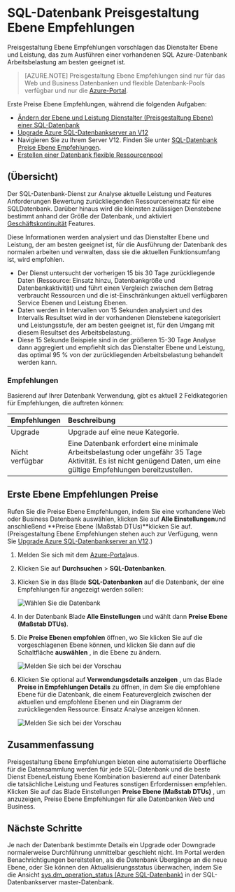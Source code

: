 <properties 
   pageTitle="Preise Ebene Empfehlungen für SQL Azure-Datenbank" 
   description="Beim Ändern von Preise sind Ebenen der Azure-Portal Preise Ebene Empfehlungen vorausgesetzt, sollten Sie die Ebene, die am besten geeignet ist, die zum Ausführen einer vorhandenen Azure SQL-Datenbank die Arbeitsbelastung geeignet ist. Preisgestaltung Ebenen beschreiben die Dienstalter Ebene und Leistung von einer SQL-Datenbank." 
   services="sql-database" 
   documentationCenter="" 
   authors="stevestein" 
   manager="jhubbard" 
   editor="monicar"/>

<tags
   ms.service="sql-database"
   ms.devlang="na"
   ms.topic="article"
   ms.tgt_pltfrm="na"
   ms.workload="data-management" 
   ms.date="08/08/2016"
   ms.author="sstein"/>

# <a name="sql-database-pricing-tier-recommendations"></a>SQL-Datenbank Preisgestaltung Ebene Empfehlungen

 Preisgestaltung Ebene Empfehlungen vorschlagen das Dienstalter Ebene und Leistung, das zum Ausführen einer vorhandenen SQL Azure-Datenbank Arbeitsbelastung am besten geeignet ist.

> [AZURE.NOTE] Preisgestaltung Ebene Empfehlungen sind nur für das Web und Business Datenbanken und flexible Datenbank-Pools verfügbar und nur die [Azure-Portal](https://portal.azure.com/).


Erste Preise Ebene Empfehlungen, während die folgenden Aufgaben:

- [Ändern der Ebene und Leistung Dienstalter (Preisgestaltung Ebene) einer SQL-Datenbank](sql-database-scale-up.md)
- [Upgrade Azure SQL-Datenbankserver an V12](sql-database-upgrade-server-portal.md)
- Navigieren Sie zu Ihrem Server V12. Finden Sie unter [SQL-Datenbank Preise Ebene Empfehlungen](sql-database-service-tier-advisor.md).
- [Erstellen einer Datenbank flexible Ressourcenpool](sql-database-elastic-pool.md#elastic-database-pool-pricing-tier-recommendations)





## <a name="overview"></a>(Übersicht)

Der SQL-Datenbank-Dienst zur Analyse aktuelle Leistung und Features Anforderungen Bewertung zurückliegenden Ressourceneinsatz für eine SQL­Datenbank. Darüber hinaus wird die kleinsten zulässigen Dienstebene bestimmt anhand der Größe der Datenbank, und aktiviert [Geschäftskontinuität](sql-database-business-continuity.md) Features. 

Diese Informationen werden analysiert und das Dienstalter Ebene und Leistung, der am besten geeignet ist, für die Ausführung der Datenbank des normalen arbeiten und verwalten, dass sie die aktuellen Funktionsumfang ist, wird empfohlen.

- Der Dienst untersucht der vorherigen 15 bis 30 Tage zurückliegende Daten (Ressource: Einsatz hinzu, Datenbankgröße und Datenbankaktivität) und führt einen Vergleich zwischen dem Betrag verbraucht Ressourcen und die ist-Einschränkungen aktuell verfügbaren Service Ebenen und Leistung Ebenen.
- Daten werden in Intervallen von 15 Sekunden analysiert und des Intervalls Resultset wird in der vorhandenen Dienstebene kategorisiert und Leistungsstufe, der am besten geeignet ist, für den Umgang mit diesem Resultset des Arbeitsbelastung.
- Diese 15 Sekunde Beispiele sind in der größeren 15-30 Tage Analyse dann aggregiert und empfiehlt sich das Dienstalter Ebene und Leistung, das optimal 95 % von der zurückliegenden Arbeitsbelastung behandelt werden kann.

### <a name="recommendations"></a>Empfehlungen

Basierend auf Ihrer Datenbank Verwendung, gibt es aktuell 2 Feldkategorien für Empfehlungen, die auftreten können:


| Empfehlungen | Beschreibung |
| :--- | :--- |
| Upgrade | Upgrade auf eine neue Kategorie. |
| Nicht verfügbar | Eine Datenbank erfordert eine minimale Arbeitsbelastung oder ungefähr 35 Tage Aktivität. Es ist nicht genügend Daten, um eine gültige Empfehlungen bereitzustellen. |

## <a name="getting-pricing-tier-recommendations"></a>Erste Ebene Empfehlungen Preise

Rufen Sie die Preise Ebene Empfehlungen, indem Sie eine vorhandene Web oder Business Datenbank auswählen, klicken Sie auf **Alle Einstellungen**und anschließend **Preise Ebene (Maßstab DTUs)**klicken Sie auf. (Preisgestaltung Ebene Empfehlungen stehen auch zur Verfügung, wenn Sie [Upgrade Azure SQL-Datenbankserver an V12](sql-database-upgrade-server-portal.md).)

1. Melden Sie sich mit dem [Azure-Portal](https://portal.azure.com/)aus.
2. Klicken Sie auf **Durchsuchen** > **SQL-Datenbanken**.
4. Klicken Sie in das Blade **SQL-Datenbanken** auf die Datenbank, der eine Empfehlungen für angezeigt werden sollen:

    ![Wählen Sie die Datenbank][1]

5. In der Datenbank Blade **Alle Einstellungen** und wählt dann **Preise Ebene (Maßstab DTUs)**.


7. Die **Preise Ebenen empfohlen** öffnen, wo Sie klicken Sie auf die vorgeschlagenen Ebene können, und klicken Sie dann auf die Schaltfläche **auswählen** , in die Ebene zu ändern.

    ![Melden Sie sich bei der Vorschau][4]

8. Klicken Sie optional auf **Verwendungsdetails anzeigen** , um das Blade **Preise in Empfehlungen Details** zu öffnen, in dem Sie die empfohlene Ebene für die Datenbank, die einem Featurevergleich zwischen der aktuellen und empfohlene Ebenen und ein Diagramm der zurückliegenden Ressource: Einsatz Analyse anzeigen können.

    ![Melden Sie sich bei der Vorschau][5]



## <a name="summary"></a>Zusammenfassung

Preisgestaltung Ebene Empfehlungen bieten eine automatisierte Oberfläche für die Datensammlung werden für jede SQL-Datenbank und die beste Dienst Ebene/Leistung Ebene Kombination basierend auf einer Datenbank die tatsächliche Leistung und Features sonstigen Erfordernissen empfehlen. Klicken Sie auf das Blade Einstellungen **Preise Ebene (Maßstab DTUs)** , um anzuzeigen, Preise Ebene Empfehlungen für alle Datenbanken Web und Business.



## <a name="next-steps"></a>Nächste Schritte

Je nach der Datenbank bestimmte Details ein Upgrade oder Downgrade normalerweise Durchführung unmittelbar geschieht nicht. Im Portal werden Benachrichtigungen bereitstellen, als die Datenbank Übergänge an die neue Ebene, oder Sie können den Aktualisierungsstatus überwachen, indem Sie die Ansicht [sys.dm_operation_status (Azure SQL-Datenbank)](https://msdn.microsoft.com/library/dn270022.aspx) in der SQL-Datenbankserver master-Datenbank.


<!--Image references-->
[1]: ./media/sql-database-service-tier-advisor/select-database.png
[4]: ./media/sql-database-service-tier-advisor/choose-pricing-tier.png
[5]: ./media/sql-database-service-tier-advisor/usage-details.png


 
